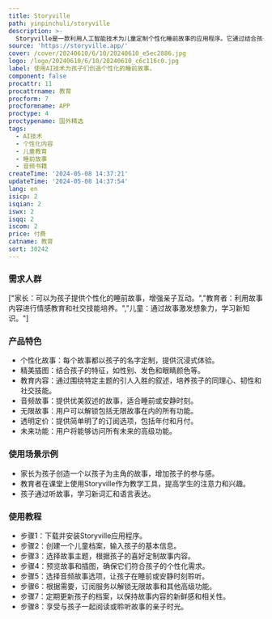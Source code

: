 ```yaml
---
title: Storyville
path: yinpinchuli/storyville
description: >-
  Storyville是一款利用人工智能技术为儿童定制个性化睡前故事的应用程序。它通过结合孩子们的名字、性别、发色和眼睛颜色等个人特征，创造美丽插图和引人入胜的故事内容，旨在激发孩子们的想象力，培养他们的同理心、韧性和社交技能。该应用同时提供音频故事功能，适合睡前或安静时刻聆听。
source: 'https://storyville.app/'
cover: /cover/20240610/6/10/20240610_e5ec2886.jpg
logo: /logo/20240610/6/10/20240610_c6c116c0.jpg
label: 使用AI技术为孩子们创造个性化的睡前故事。
component: false
procattr: 11
procattrname: 教育
procform: 7
procformname: APP
proctype: 4
proctypename: 国外精选
tags:
  - AI技术
  - 个性化内容
  - 儿童教育
  - 睡前故事
  - 音频书籍
createTime: '2024-05-08 14:37:21'
updateTime: '2024-05-08 14:37:54'
lang: en
isicp: 2
isqian: 2
iswx: 2
isqq: 2
iscom: 2
price: 付费
catname: 教育
sort: 30242
---
```




### 需求人群
["家长：可以为孩子提供个性化的睡前故事，增强亲子互动。","教育者：利用故事内容进行情感教育和社交技能培养。","儿童：通过故事激发想象力，学习新知识。"]

### 产品特色
* 个性化故事：每个故事都以孩子的名字定制，提供沉浸式体验。
* 精美插图：结合孩子的特征，如性别、发色和眼睛颜色等。
* 教育内容：通过围绕特定主题的引人入胜的叙述，培养孩子的同理心、韧性和社交技能。
* 音频故事：提供优美叙述的故事，适合睡前或安静时刻。
* 无限故事：用户可以解锁包括无限故事在内的所有功能。
* 透明定价：提供简单明了的订阅选项，包括年付和月付。
* 未来功能：用户将能够访问所有未来的高级功能。

### 使用场景示例
* 家长为孩子创造一个以孩子为主角的故事，增加孩子的参与感。
* 教育者在课堂上使用Storyville作为教学工具，提高学生的注意力和兴趣。
* 孩子通过听故事，学习新词汇和语言表达。

### 使用教程
* 步骤1：下载并安装Storyville应用程序。
* 步骤2：创建一个儿童档案，输入孩子的基本信息。
* 步骤3：选择故事主题，根据孩子的喜好定制故事内容。
* 步骤4：预览故事和插图，确保它们符合孩子的个性化需求。
* 步骤5：选择音频故事选项，让孩子在睡前或安静时刻聆听。
* 步骤6：根据需要，订阅服务以解锁无限故事和其他高级功能。
* 步骤7：定期更新孩子的档案，以保持故事内容的新鲜感和相关性。
* 步骤8：享受与孩子一起阅读或聆听故事的亲子时光。

  
